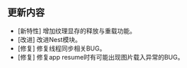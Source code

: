 ## 更新内容

* [新特性] 增加纹理显存的释放与重载功能。
* [改进] 改进Nest模块。
* [修复] 修复线程同步相关BUG。
* [修复] 修复app resume时有可能出现图片载入异常的BUG。